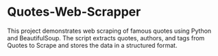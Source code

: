 # Quotes-Web-Scrapper
This project demonstrates web scraping of famous quotes using Python and BeautifulSoup. The script extracts quotes, authors, and tags from Quotes to Scrape and stores the data in a structured format.
